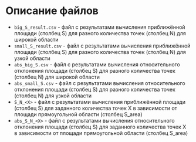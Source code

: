 # Описание файлов
- `big_S_result.csv` - файл с результатами вычисления приближённой площади (столбец S) для разного количества точек (столбец N) для широкой области   
- `small_S_result.csv` - файл с результатами вычисления приближённой площади (столбец S) для разного количества точек (столбец N) для узкой области
- `abs_big_S.csv` - файл с результатами вычисления относительного отклонения площади (столбец S) для разного количества точек (столбец N) для широкой области   
- `abs_small_S.csv` - файл с результатами вычисления относительного отклонения площади (столбец S) для разного количества точек (столбец N) для узкой области
- `S_N_<X>` - файл с результатами вычисления приближённой площади (столбец S) для заданного количества точек X в зависимости от площади прямоугольной области (столбец S_area)
- `abs_S_N_<X>` - файл с результатами вычисления относительного отклонения площади (столбец S) для заданного количества точек X в зависимости от площади прямоугольной области (столбец S_area)
